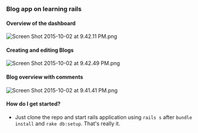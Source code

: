 ### Blog app on learning rails ###

#### Overview of the dashboard ####
![Screen Shot 2015-10-02 at 9.42.11 PM.png](https://bitbucket.org/repo/eMrKMB/images/456515486-Screen%20Shot%202015-10-02%20at%209.42.11%20PM.png)

#### Creating and editing Blogs ####
![Screen Shot 2015-10-02 at 9.42.49 PM.png](https://bitbucket.org/repo/eMrKMB/images/2714391210-Screen%20Shot%202015-10-02%20at%209.42.49%20PM.png)

#### Blog overview with comments ####
![Screen Shot 2015-10-02 at 9.41.41 PM.png](https://bitbucket.org/repo/eMrKMB/images/1899669627-Screen%20Shot%202015-10-02%20at%209.41.41%20PM.png)
#### How do I get started? ####
- Just clone the repo and start rails application using `rails s` after `bundle install` and `rake db:setup`. That's really it.